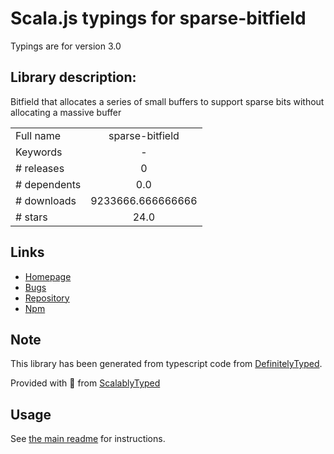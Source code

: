 
# Scala.js typings for sparse-bitfield

Typings are for version 3.0

## Library description:
Bitfield that allocates a series of small buffers to support sparse bits without allocating a massive buffer

|                    |                 |
| ------------------ | :-------------: |
| Full name          | sparse-bitfield |
| Keywords           | - |
| # releases         | 0 |
| # dependents       | 0.0 |
| # downloads        | 9233666.666666666 |
| # stars            | 24.0 |

## Links
- [Homepage](https://github.com/mafintosh/sparse-bitfield)
- [Bugs](https://github.com/mafintosh/sparse-bitfield/issues)
- [Repository](https://github.com/mafintosh/sparse-bitfield)
- [Npm](https://www.npmjs.com/package/sparse-bitfield)
    


## Note
This library has been generated from typescript code from [DefinitelyTyped](https://definitelytyped.org).

Provided with :purple_heart: from [ScalablyTyped](https://github.com/oyvindberg/ScalablyTyped)

## Usage
See [the main readme](../../readme.md) for instructions.



